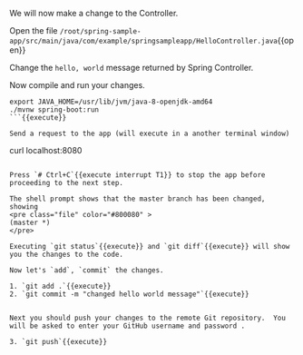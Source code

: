 We will now make a change to the Controller.

Open the file `/root/spring-sample-app/src/main/java/com/example/springsampleapp/HelloController.java`{{open}}

Change the `hello, world` message returned by Spring Controller.

Now compile and run your changes.

```
export JAVA_HOME=/usr/lib/jvm/java-8-openjdk-amd64
./mvnw spring-boot:run
```{{execute}}

Send a request to the app (will execute in a another terminal window)
```
curl localhost:8080
```{{execute T2}}

Press `# Ctrl+C`{{execute interrupt T1}} to stop the app before proceeding to the next step.

The shell prompt shows that the master branch has been changed, showing
<pre class="file" color="#800080" >
(master *)
</pre>

Executing `git status`{{execute}} and `git diff`{{execute}} will show you the changes to the code.

Now let's `add`, `commit` the changes.

1. `git add .`{{execute}}
2. `git commit -m "changed hello world message"`{{execute}}


Next you should push your changes to the remote Git repository.  You will be asked to enter your GitHub username and password .

3. `git push`{{execute}}










